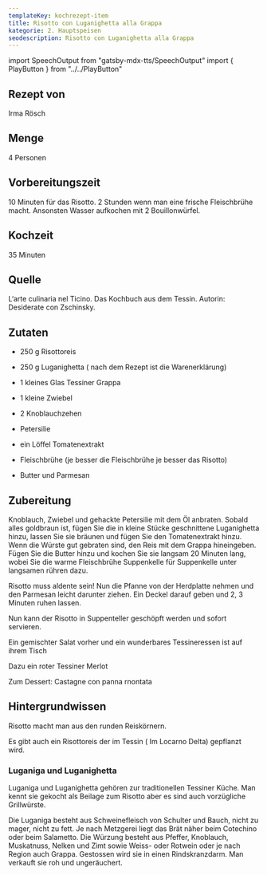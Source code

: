 ```yaml
---
templateKey: kochrezept-item
title: Risotto con Luganighetta alla Grappa
kategorie: 2. Hauptspeisen
seodescription: Risotto con Luganighetta alla Grappa
---
```

import SpeechOutput from "gatsby-mdx-tts/SpeechOutput"
import { PlayButton } from "../../PlayButton"

<SpeechOutput id="kochrezept-irma-roesch-risotto-con-luganighetta-alla-grappa" customPlayButton={PlayButton}>

## Rezept von

Irma Rösch

## Menge

4 Personen

## Vorbereitungszeit

10 Minuten für das Risotto. 2 Stunden wenn man eine frische Fleischbrühe macht. Ansonsten Wasser aufkochen mit 2 Bouillonwürfel.

## Kochzeit

35 Minuten

## Quelle

L‘arte culinaria nel Ticino. Das Kochbuch aus dem Tessin. Autorin: Desiderate con Zschinsky.

## Zutaten

* 250 g Risottoreis 
* 250 g Luganighetta ( nach dem Rezept ist die Warenerklärung) 
* 1 kleines Glas Tessiner Grappa 
* 1 kleine Zwiebel 
* 2 Knoblauchzehen 
* Petersilie 
* ein Löffel Tomatenextrakt 
* Fleischbrühe (je besser die Fleischbrühe je besser das Risotto) 

* Butter und Parmesan 

## Zubereitung

Knoblauch, Zwiebel und gehackte Petersilie mit dem Öl anbraten. Sobald alles goldbraun ist, fügen Sie die in kleine Stücke geschnittene Luganighetta hinzu, lassen Sie sie bräunen und fügen Sie den Tomatenextrakt hinzu. Wenn die Würste gut gebraten sind, den Reis mit dem Grappa hineingeben. Fügen Sie die Butter hinzu und kochen Sie sie langsam 20 Minuten lang, wobei Sie die warme  Fleischbrühe Suppenkelle für Suppenkelle unter langsamen rühren dazu. 

Risotto muss aldente sein! Nun die Pfanne von der Herdplatte nehmen und den Parmesan leicht darunter ziehen. Ein Deckel darauf geben und 2, 3 Minuten ruhen lassen. 

Nun kann der Risotto in Suppenteller geschöpft werden und sofort servieren. 

Ein gemischter Salat vorher und ein wunderbares Tessineressen ist auf ihrem Tisch 

Dazu ein roter Tessiner Merlot  

Zum Dessert:  Castagne con panna rnontata

## Hintergrundwissen

Risotto macht man aus den runden Reiskörnern. 

Es gibt auch ein Risottoreis der im Tessin ( Im Locarno Delta) gepflanzt wird. 

### Luganiga und Luganighetta 

Luganiga und Luganighetta gehören zur traditionellen Tessiner Küche. Man kennt sie gekocht als Beilage zum Risotto aber es sind auch vorzügliche Grillwürste. 

Die Luganiga besteht aus Schweinefleisch von Schulter und Bauch, nicht zu mager, nicht zu fett. Je nach Metzgerei liegt das Brät näher beim Cotechino oder beim Salametto. Die Würzung besteht aus Pfeffer, Knoblauch, Muskatnuss, Nelken und Zimt sowie Weiss- oder Rotwein oder je nach Region auch Grappa. Gestossen wird sie in einen Rindskranzdarm. Man verkauft sie roh und ungeräuchert. 

</SpeechOutput>